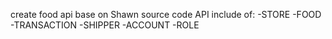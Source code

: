create food api base on Shawn source code
API include of:
-STORE
-FOOD
-TRANSACTION
-SHIPPER
-ACCOUNT
-ROLE